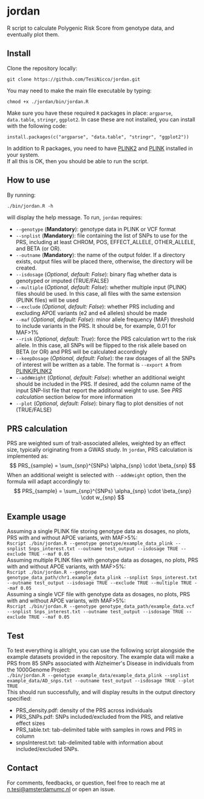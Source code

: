 # jordan
R script to calculate Polygenic Risk Score from genotype data, and eventually plot them.

## Install
Clone the repository locally:
```console
git clone https://github.com/TesiNicco/jordan.git
```

You may need to make the main file executable by typing:
```console
chmod +x ./jordan/bin/jordan.R
```

Make sure you have these required `R` packages in place: `argparse`, `data.table`, `stringr`, `ggplot2`.
In case these are not installed, you can install with the following code:
```console
install.packages(c("argparse", "data.table", "stringr", "ggplot2"))
```
In addition to R packages, you need to have [PLINK2](https://www.cog-genomics.org/plink/2.0/) and [PLINK](https://www.cog-genomics.org/plink/1.9/) installed in your system.  
If all this is OK, then you should be able to run the script.  

## How to use
By running:  
```console
./bin/jordan.R -h
```
will display the help message. To run, `jordan` requires:  
- `--genotype` (**Mandatory**): genotype data in PLINK or VCF format  
- `--snplist` (**Mandatory**): file containing the list of SNPs to use for the PRS, including at least CHROM, POS, EFFECT_ALLELE, OTHER_ALLELE, and BETA (or OR).  
- `--outname` (**Mandatory**): the name of the output folder. If a directory exists, output files will be placed there, otherwise, the directory will be created.  
- `--isdosage` (*Optional, default: False*): binary flag whether data is genotyped or imputed (TRUE/FALSE)  
- `--multiple` (*Optional, default: False*): whether multiple input (PLINK) files should be used. In this case, all files with the same extension (PLINK files) will be used    
- `--exclude` (*Optional, default: False*): whether PRS including and excluding APOE variants (e2 and e4 alleles) should be made  
- `--maf` (*Optional, default: False*): minor allele frequency (MAF) threshold to include variants in the PRS. It should be, for example, 0.01 for MAF>1%  
- `--risk` (*Optional, default: True*): force the PRS calculation wrt to the risk allele. In this case, all SNPs will be flipped to the risk allele based on BETA (or OR) and PRS will be calculated accordingly  
- `--keepDosage` (*Optional, default: False*): the raw dosages of all the SNPs of interest will be written as a table. The format is `--export A` from [PLINK/PLINK2](https://www.cog-genomics.org/plink/2.0/data#export)  
- `--addWeight` (*Optional, default: False*): whether an additional weight should be included in the PRS. If desired, add the column name of the input SNP-list file that report the additional weight to use. See *PRS calculation* section below for more information  
- `--plot` (*Optional, default: False*): binary flag to plot densities of not (TRUE/FALSE)  

## PRS calculation
PRS are weighted sum of trait-associated alleles, weighted by an effect size, typically originating from a GWAS study. In `jordan`, PRS calculation is implemented as:  
$$
PRS_{sample} = \sum_{snp}^{SNPs} \alpha_{snp} \cdot \beta_{snp}
$$
When an additional weight is selected with `--addWeight` option, then the formula will adapt accordingly to:  
$$
PRS_{sample} = \sum_{snp}^{SNPs} \alpha_{snp} \cdot \beta_{snp} \cdot w_{snp}
$$

## Example usage
Assuming a single PLINK file storing genotype data as dosages, no plots, PRS with and without APOE variants, with MAF>5%:  
`Rscript ./bin/jordan.R --genotype genotype/example_data_plink --snplist Snps_interest.txt --outname test_output --isdosage TRUE --exclude TRUE --maf 0.05`  
Assuming multiple PLINK files with genotype data as dosages, no plots, PRS with and without APOE variants, with MAF>5%:  
`Rscript ./bin/jordan.R --genotype genotype_data_path/chr1.example_data_plink --snplist Snps_interest.txt --outname test_output --isdosage TRUE --exclude TRUE --multiple TRUE --maf 0.05`  
Assuming a single VCF file with genotype data as dosages, no plots, PRS with and without APOE variants, with MAF>5%:  
`Rscript ./bin/jordan.R --genotype genotype_data_path/example_data.vcf --snplist Snps_interest.txt --outname test_output --isdosage TRUE --exclude TRUE --maf 0.05`  

## Test
To test everything is allright, you can use the following script alongside the example datasets provided in the repository. The example data will make a PRS from 85 SNPs associated with Alzheimer's Disease in individuals from the 1000Genome Project:  
`./bin/jordan.R --genotype example_data/example_data_plink --snplist example_data/AD_snps.txt --outname test_output --isdosage TRUE --plot TRUE`  
This should run successfully, and will display results in the output directory specified:  
- PRS_density.pdf: density of the PRS across individuals  
- PRS_SNPs.pdf: SNPs included/excluded from the PRS, and relative effect sizes  
- PRS_table.txt: tab-delimited table with samples in rows and PRS in column  
- snpsInterest.txt: tab-delimited table with information about included/excluded SNPs.  

## Contact
For comments, feedbacks, or question, feel free to reach me at n.tesi@amsterdamumc.nl or open an issue.



